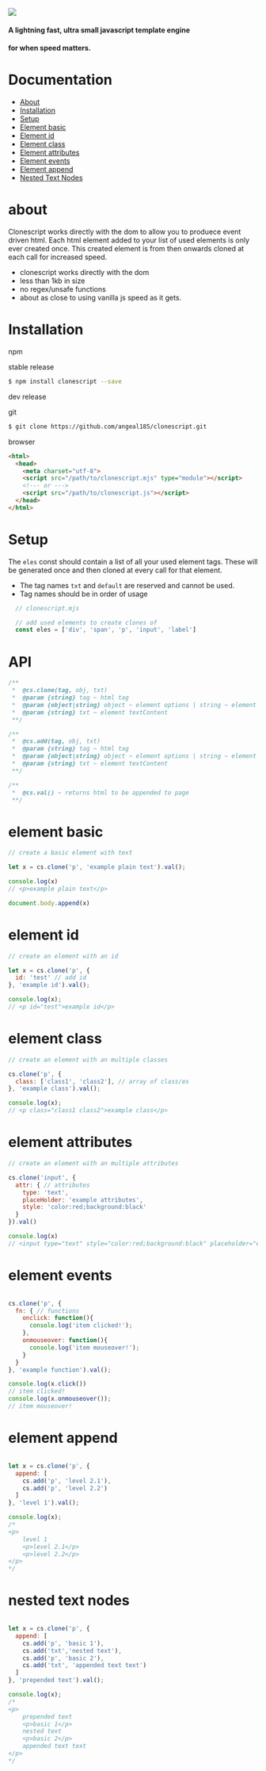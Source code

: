 ![](https://i.ibb.co/Y3692hJ/clonescript.png)


#### A lightning fast, ultra small javascript template engine
#### for when speed matters.


# Documentation

- [About](#about)
- [Installation](#installation)
- [Setup](#setup)
- [Element basic](#element-basic)
- [Element id](#element-id)
- [Element class](#element-class)
- [Element attributes](#element-attributes)
- [Element events](#element-events)
- [Element append](#element-append)
- [Nested Text Nodes](#nested-text-nodes)

# about

Clonescript works directly with the dom to allow you to produece event driven html. Each html element added to your list of used elements is only ever created once. This created element is from then onwards cloned at each call for increased speed.

* clonescript works directly with the dom
* less than 1kb in size
* no regex/unsafe functions
* about as close to using vanilla js speed as it gets.

# Installation

npm

stable release

```sh
$ npm install clonescript --save
```

dev release

git
```sh
$ git clone https://github.com/angeal185/clonescript.git
```

browser

```html
<html>
  <head>
    <meta charset="utf-8">
    <script src="/path/to/clonescript.mjs" type="module"></script>
    <!--- or --->
    <script src="/path/to/clonescript.js"></script>
  </head>
</html>
```

# Setup
The `eles` const should contain a list of all your used element tags.
These will be generated once and then cloned at every call for that element.

* The tag names `txt` and `default` are reserved and cannot be used.
* Tag names should be in order of usage
```js
  // clonescript.mjs

  // add used elements to create clones of
  const eles = ['div', 'span', 'p', 'input', 'label']

```

# API

```js
/**
 *  @cs.clone(tag, obj, txt)
 *  @param {string} tag ~ html tag
 *  @param {object|string} object ~ element options | string ~ element textContent
 *  @param {string} txt ~ element textContent
 **/

/**
 *  @cs.add(tag, obj, txt)
 *  @param {string} tag ~ html tag
 *  @param {object|string} object ~ element options | string ~ element textContent
 *  @param {string} txt ~ element textContent
 **/

/**
 *  @cs.val() ~ returns html to be appended to page
 **/
```

# element basic

```js
// create a basic element with text

let x = cs.clone('p', 'example plain text').val();

console.log(x)
// <p>example plain text</p>

document.body.append(x)

```

# element id
```js
// create an element with an id

let x = cs.clone('p', {
  id: 'test' // add id
}, 'example id').val();

console.log(x);
// <p id="test">example id</p>

```

# element class
```js
// create an element with an multiple classes

cs.clone('p', {
  class: ['class1', 'class2'], // array of class/es
}, 'example class').val();

console.log(x);
// <p class="class1 class2">example class</p>

```

# element attributes
```js
// create an element with an multiple attributes

cs.clone('input', {
  attr: { // attributes
    type: 'text',
    placeHolder: 'example attributes',
    style: 'color:red;background:black'
  }
}).val()

console.log(x)
// <input type="text" style="color:red;background:black" placeholder="example attributes">

```

# element events
```js

cs.clone('p', {
  fn: { // functions
    onclick: function(){
      console.log('item clicked!');
    },
    onmouseover: function(){
      console.log('item mouseover!');
    }
  }
}, 'example function').val();

console.log(x.click())
// item clicked!
console.log(x.onmouseover());
// item mouseover!
```

# element append
```js

let x = cs.clone('p', {
  append: [
    cs.add('p', 'level 2.1'),
    cs.add('p', 'level 2.2')
  ]
}, 'level 1').val();

console.log(x);
/*
<p>
    level 1
    <p>level 2.1</p>
    <p>level 2.2</p>
</p>
*/
```

# nested text nodes
```js

let x = cs.clone('p', {
  append: [
    cs.add('p', 'basic 1'),
    cs.add('txt','nested text'),
    cs.add('p', 'basic 2'),
    cs.add('txt', 'appended text text')
  ]
}, 'prepended text').val();

console.log(x);
/*
<p>
    prepended text
    <p>basic 1</p>
    nested text
    <p>basic 2</p>
    appended text text
</p>
*/
```
